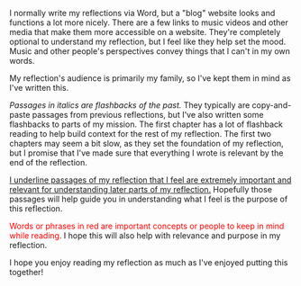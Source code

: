 I normally write my reflections via Word, but a "blog" website looks and functions a lot more nicely.  There are a few links to music videos and other media that make them more accessible on a website.  They're completely optional to understand my reflection, but I feel like they help set the mood.  Music and other people's perspectives convey things that I can't in my own words.

My reflection's audience is primarily my family, so I've kept them in mind as I've written this.

_Passages in italics are flashbacks of the past._  They typically are copy-and-paste passages from previous reflections, but I've also written some flashbacks to parts of my mission.  The first chapter has a lot of flashback reading to help build context for the rest of my reflection.  The first two chapters may seem a bit slow, as they set the foundation of my reflection, but I promise that I've made sure that everything I wrote is relevant by the end of the reflection.

<u>I underline passages of my reflection that I feel are extremely important and relevant for understanding later parts of my reflection.</u>  Hopefully those passages will help guide you in understanding what I feel is the purpose of this reflection.

<span style="color:red">Words or phrases in red are important concepts or people to keep in mind while reading.</span>  I hope this will also help with relevance and purpose in my reflection.

I hope you enjoy reading my reflection as much as I've enjoyed putting this together!
